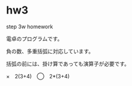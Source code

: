 # hw3
step 3w homework

電卓のプログラムです。

負の数、多重括弧に対応しています。

括弧の前には、掛け算であっても演算子が必要です。

×　2(3+4)　◯　2*(3+4)
